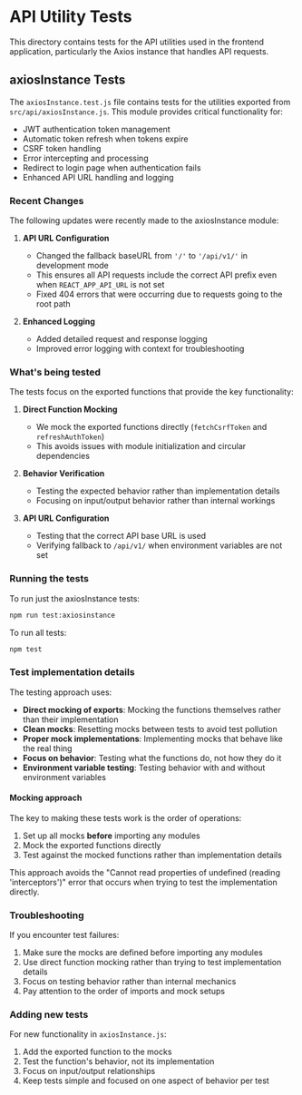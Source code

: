 # API Utility Tests

This directory contains tests for the API utilities used in the frontend application, particularly the Axios instance that handles API requests.

## axiosInstance Tests

The `axiosInstance.test.js` file contains tests for the utilities exported from `src/api/axiosInstance.js`.
This module provides critical functionality for:

- JWT authentication token management
- Automatic token refresh when tokens expire
- CSRF token handling
- Error intercepting and processing
- Redirect to login page when authentication fails
- Enhanced API URL handling and logging

### Recent Changes

The following updates were recently made to the axiosInstance module:

1. **API URL Configuration**
   - Changed the fallback baseURL from `'/'` to `'/api/v1/'` in development mode
   - This ensures all API requests include the correct API prefix even when `REACT_APP_API_URL` is not set
   - Fixed 404 errors that were occurring due to requests going to the root path

2. **Enhanced Logging**
   - Added detailed request and response logging
   - Improved error logging with context for troubleshooting

### What's being tested

The tests focus on the exported functions that provide the key functionality:

1. **Direct Function Mocking**
   - We mock the exported functions directly (`fetchCsrfToken` and `refreshAuthToken`)
   - This avoids issues with module initialization and circular dependencies

2. **Behavior Verification**
   - Testing the expected behavior rather than implementation details
   - Focusing on input/output behavior rather than internal workings

3. **API URL Configuration**
   - Testing that the correct API base URL is used
   - Verifying fallback to `/api/v1/` when environment variables are not set

### Running the tests

To run just the axiosInstance tests:

```bash
npm run test:axiosinstance
```

To run all tests:

```bash
npm test
```

### Test implementation details

The testing approach uses:

- **Direct mocking of exports**: Mocking the functions themselves rather than their implementation
- **Clean mocks**: Resetting mocks between tests to avoid test pollution
- **Proper mock implementations**: Implementing mocks that behave like the real thing
- **Focus on behavior**: Testing what the functions do, not how they do it
- **Environment variable testing**: Testing behavior with and without environment variables

#### Mocking approach

The key to making these tests work is the order of operations:

1. Set up all mocks **before** importing any modules
2. Mock the exported functions directly
3. Test against the mocked functions rather than implementation details

This approach avoids the "Cannot read properties of undefined (reading 'interceptors')" error
that occurs when trying to test the implementation directly.

### Troubleshooting

If you encounter test failures:

1. Make sure the mocks are defined before importing any modules
2. Use direct function mocking rather than trying to test implementation details
3. Focus on testing behavior rather than internal mechanics
4. Pay attention to the order of imports and mock setups

### Adding new tests

For new functionality in `axiosInstance.js`:

1. Add the exported function to the mocks
2. Test the function's behavior, not its implementation
3. Focus on input/output relationships
4. Keep tests simple and focused on one aspect of behavior per test 